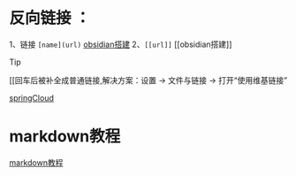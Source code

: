 # 反向链接 ：
1、链接 `[name](url)` [obsidian搭建](obsidian搭建.md)
2、`[[url]]` [[obsidian搭建]]

>[!tip]
>[[回车后被补全成普通链接,解决方案：设置 → 文件与链接 → 打开“使用维基链接”


[springCloud](BigSea/后端/微服务/springCloud.md#After)


# markdown教程
[markdown教程](markdown教程.md)

